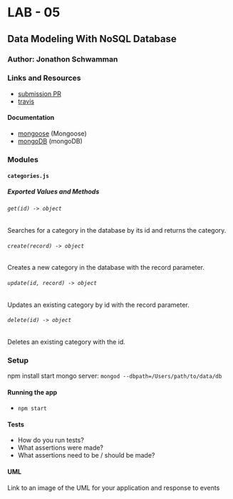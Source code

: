 # LAB - 05

## Data Modeling With NoSQL Database

### Author: Jonathon Schwamman

### Links and Resources
* [submission PR](https://github.com/Schwamman-401-advanced-javascript/lab-05/pull/1)
* [travis](https://www.travis-ci.com/Schwamman-401-advanced-javascript/lab-05)


#### Documentation
* [mongoose](https://mongoosejs.com/docs/guide.html) (Mongoose)
* [mongoDB](https://docs.mongodb.com/) (mongoDB)

### Modules
#### `categories.js`
##### Exported Values and Methods

###### `get(id) -> object`
Searches for a category in the database by its id and returns the category.

###### `create(record) -> object`
Creates a new category in the database with the record parameter.

###### `update(id, record) -> object`
Updates an existing category by id with the record parameter.

###### `delete(id) -> object`
Deletes an existing category with the id.

### Setup
npm install
start mongo server: `mongod --dbpath=/Users/path/to/data/db`

#### Running the app
* `npm start`

  
#### Tests
* How do you run tests?
* What assertions were made?
* What assertions need to be / should be made?

#### UML
Link to an image of the UML for your application and response to events
